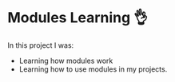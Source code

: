 # Modules Learning 👌
In this project I was:
- Learning how modules work
- Learning how to use modules in my projects.
